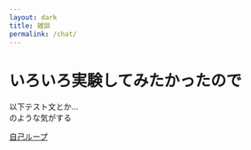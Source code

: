 ```yaml
---
layout: dark
title: 雑談
permalink: /chat/
---
```


<!--
<style>
    .page-link {
        color: #00c000;
    }
    body {
        background-color: #404048;
        color : #fff;
    }
    h1 {
        background: linear-gradient(transparent 90%, #0017c2 90%);
    }
</style>
-->

<h1>いろいろ実験してみたかったので</h1>
以下テスト文とか...<br>
のような気がする

[自己ループ](./)
